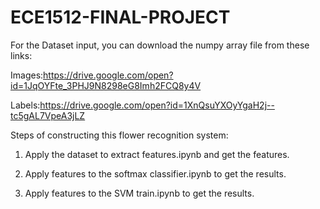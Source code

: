 # ECE1512-FINAL-PROJECT
For the Dataset input, you can download the numpy array file from these links:

Images:https://drive.google.com/open?id=1JqOYFte_3PHJ9N8298eG8Imh2FCQ8y4V

Labels:https://drive.google.com/open?id=1XnQsuYXOyYgaH2j--tc5gAL7VpeA3jLZ

Steps of constructing this flower recognition system:
1. Apply the dataset to extract features.ipynb and get the features.

2. Apply features to the softmax classifier.ipynb to get the results.

3. Apply features to the SVM train.ipynb to get the results.
